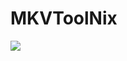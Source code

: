 # MKVToolNix
<a href="https://colab.research.google.com/github.com/AbrarSajid001/MKVToolNix/MKVToolNix.ipynb"><img src="https://colab.research.google.com/assets/colab-badge.svg" ></a>
